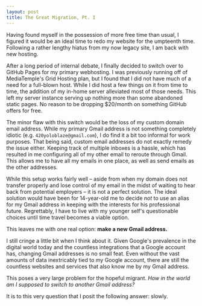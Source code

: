 ```yaml
---
layout: post
title: The Great Migration, Pt. I
---
```



Having found myself in the possession of more free time than usual, I figured it would be an ideal time to redo my website for the umpteenth time. Following a rather lengthy hiatus from my now legacy site, I am back with new hosting.

After a long period of internal debate, I finally decided to switch over to GitHub Pages for my primary webhosting. I was previously running off of MediaTemple's Grid Hosting plan, but I found that I did not have much of a need for a full-blown host. While I did host a few things on it from time to time, the addition of my in-home server alleviated most of those needs. This left my server instance serving up nothing more than some abandoned static pages. No reason to be dropping $20/month on something GitHub offers for free.

The minor flaw with this switch would be the loss of my custom domain email address. While my primary Gmail address is not something completely idiotic (e.g. `420yoloblaze@gmail.com`), I do find it a bit too informal for work purposes. That being said, custom email addresses do not exactly remedy the issue either. Keeping track of multiple inboxes is a hassle, which has resulted in me configuring all of my other email to reroute through Gmail. This allows me to have all my emails in one place, as well as send emails as the other addresses.

While this setup works fairly well – aside from when my domain does not transfer properly and lose control of my email in the midst of waiting to hear back from potential employers – it is not a perfect solution. The ideal solution would have been for 14-year-old me to decide *not* to use an alias for my Gmail address in keeping with the interests for his professional future. Regrettably, I have to live with my younger self's questionable choices until time travel becomes a viable option.

This leaves me with one real option: **make a new Gmail address.**

I still cringe a little bit when I think about it. Given Google's prevalence in the digital world today and the countless integrations that a Google account has, changing Gmail addresses is no small feat. Even without the vast amounts of data inextricably tied to my Google account, there are still the countless websites and services that also know me by my Gmail address.

This poses a very large problem for the hopeful migrant. *How in the world am I supposed to switch to another Gmail address?*

It is to this very question that I posit the following answer: slowly.